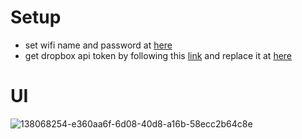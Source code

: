 
# Setup
- set wifi name and password at [here](https://github.com/Techyhans/esp32-video/blob/main/settings.h#L20-L21)
- get dropbox api token by following this [link](http://99rabbits.com/get-dropbox-access-token/) and replace it at [here](https://github.com/Techyhans/esp32-video/blob/main/settings.h#L48)


# UI
![138068254-e360aa6f-6d08-40d8-a16b-58ecc2b64c8e](https://user-images.githubusercontent.com/81958029/138855925-3e67fcdb-52b9-42c3-a9bd-ca84171114de.png)
